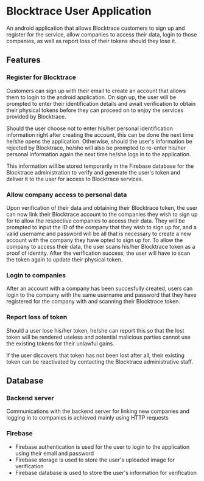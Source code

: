 # Blocktrace User Application

An android application that allows Blocktrace customers to sign up and register for the service, allow companies to access their data, login to those companies, as well as report loss of their tokens should they lose it. 

## Features

### Register for Blocktrace
Customers can sign up with their email to create an account that allows them to login to the android application. On sign up, the user will be prompted to enter their identification details and await verification to obtain their physical tokens before they can proceed on to enjoy the services provided by Blocktrace. 

Should the user choose not to enter his/her personal identification information right after creating the account, this can be done the next time he/she opens the application. Otherwise, should the user's information be rejected by Blocktrace, he/she will also be prompted to re-enter his/her personal information again the next time he/she logs in to the application.

This information will be stored temporarily in the Firebase database for the Blocktrace administration to verify and generate the user's token and deliver it to the user for access to Blocktrace services.

### Allow company access to personal data
Upon verification of their data and obtaining their Blocktrace token, the user can now link their Blocktrace account to the companies they wish to sign up for to allow the respective companies to access their data. They will be prompted to input the ID of the company that they wish to sign up for, and a valid username and password will be all that is necessary to create a new account with the company they have opted to sign up for. To allow the company to access their data, the user scans his/her Blocktrace token as a proof of identity. After the verification success, the user will have to scan the token again to update their physical token.

### Login to companies
After an account with a company has been succesfully created, users can login to the company with the same username and password that they have registered for the company with and scanning their Blocktrace token. 

### Report loss of token
Should a user lose his/her token, he/she can report this so that the lost token will be rendered useless and potential malicious parties cannot use the existing tokens for their unlawful gains.

If the user discovers that token has not been lost after all, their existing token can be reactivated by contacting the Blocktrace administrative staff.

## Database
### Backend server
Communications with the backend server for linking new companies and logging in to companies is achieved mainly using HTTP requests

### Firebase 
* Firebase authentication is used for the user to login to the application using their email and password
* Firebase storage is used to store the user's uploaded image for verification
* Firebase database is used to store the user's information for verification
